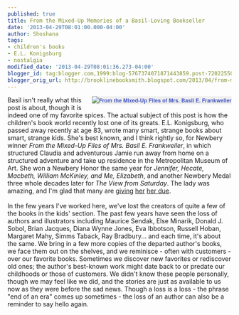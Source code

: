 ```yaml
---
published: true
title: From the Mixed-Up Memories of a Basil-Loving Bookseller
date: '2013-04-29T08:01:00.000-04:00'
author: Shoshana
tags:
- children's books
- E.L. Konigsburg
- nostalgia
modified_date: '2013-04-29T08:01:36.273-04:00'
blogger_id: tag:blogger.com,1999:blog-5767374071871443859.post-7202255089156029505
blogger_orig_url: http://brooklinebooksmith.blogspot.com/2013/04/from-mixed-up-memories-of-basil-loving.html
---
```


<a href="http://www.brooklinebooksmith-shop.com/book/v/9780689711817" style="background-color: #eeeeee; clear: right; color: #4b5cc3; float: right; font-family: 'Helvetica neue', Helvetica, Arial, Verdana, sans-serif; font-size: 12px; font-weight: bold; line-height: 18px; margin-bottom: 1em; margin-left: 1em; text-align: center; text-decoration: none;"><img src="http://images.booksense.com/images/books/817/711/FC9780689711817.JPG" style="border: 0px;" title="From the Mixed-Up Files of Mrs. Basil E. Frankweiler" /></a>Basil isn't really what this post is about, though it is indeed one of my favorite spices. The actual subject of this post is how the children's book world recently lost one of its greats. E.L. Konigsburg, who passed away recently at age 83, wrote many smart, strange books about smart, strange kids. She's best known, and I think rightly so, for Newbery winner&nbsp;<i>From the Mixed-Up Files of Mrs. Basil E. Frankweiler</i>, in which structured Claudia and adventurous Jamie run away from home on a structured adventure and take up residence in the Metropolitan Museum of Art. She won a Newbery Honor the same year for <i>Jennifer, Hecate, Macbeth, William McKinley, and Me, Elizabeth</i>, and another Newbery Medal three whole decades later for <i>The View from Saturday</i>. The lady was amazing, and I'm glad that many are <a href="http://www.slj.com/2013/04/books-media/authors-illustrators/e-l-konigsburg-remembered-celebrated-for-inspiring-kids-to-be-themselves/">giving</a> <a href="http://www.huffingtonpost.com/2013/04/21/el-konigsburg-dead-dies-_n_3129444.html">her</a> <a href="http://www.nytimes.com/2013/04/23/books/e-l-konigsburg-author-is-dead-at-83.html">her </a><a href="http://www.bostonglobe.com/metro/obituaries/2013/04/21/award-winning-children-author-konigsburg-dies/JpstzHoICGd1hvSgZrG2FP/story.html">due</a>.<br /><br />In the few years I've worked here, we've lost the creators of quite a few of the books in the kids' section. The past few years have seen the loss of authors and illustrators including Maurice Sendak, Else Minarik, Donald J. Sobol, Brian Jacques, Diana Wynne Jones, Eva Ibbotson, Russell Hoban, Margaret Mahy, Simms Taback, Ray Bradbury... and each time, it's about the same. We bring in a few more copies of the departed author's books, we face them out on the shelves, and we reminisce - often with customers - over our favorite books. Sometimes we discover new favorites or rediscover old ones; the author's best-known work might date back to or predate our childhoods or those of customers. We didn't know these people personally, though we may feel like we did, and the stories are just as available to us now as they were before the sad news. Though a loss is a loss - the phrase "end of an era" comes up sometimes - the loss of an author can also be a reminder to say hello again.<br /><br /><br />